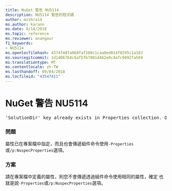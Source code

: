 ```yaml
---
title: NuGet 警告 NU5114
description: NU5114 警告的程式碼
author: mishra14
ms.author: karann
ms.date: 8/14/2018
ms.topic: reference
ms.reviewer: anangaur
f1_keywords:
- NU5114
ms.openlocfilehash: 4374f48fa968faf208c1caa0ed014f0295c1a183
ms.sourcegitcommit: 1d1406764c6af5fb7801d462e0c4afc9092fa569
ms.translationtype: MT
ms.contentlocale: zh-TW
ms.lasthandoff: 09/04/2018
ms.locfileid: "43547411"
---
```

# <a name="nuget-warning-nu5114"></a>NuGet 警告 NU5114
<pre>'SolutionDir' key already exists in Properties collection. Overriding value.</pre>

### <a name="issue"></a>問題

屬性已在專案檔中指定，而且也會傳遞組件命令使用`-Properties`或`/p:NuspecProperties`選項。 


### <a name="solution"></a>方案

請在專案檔中定義的屬性，則您不會傳遞透過組件命令使用相同的屬性，確定 也就是說`-Properties`或`/p:NuspecProperties`選項。 

